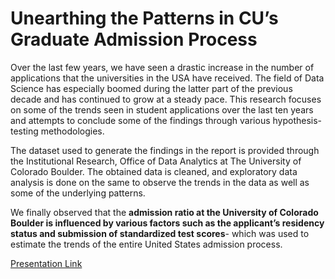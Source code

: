 # Unearthing the Patterns in CU’s Graduate Admission Process

Over the last few years, we have seen a drastic increase in the number of applications that the universities in the USA have received. The field of Data Science has especially boomed during the latter part of the previous decade and has continued to grow at a steady pace. This research focuses on some of the trends seen in student applications over the last ten years and attempts to conclude some of the findings through various hypothesis-testing methodologies. 

The dataset used to generate the findings in the report is provided through the Institutional Research, Office of Data Analytics at The University of Colorado Boulder. The obtained data is cleaned, and exploratory data analysis is done on the same to observe the trends in the data as well as some of the underlying patterns. 

We finally observed that the **admission ratio at the University of Colorado Boulder is influenced by various factors such as the applicant’s residency status and submission of standardized test scores**- which was used to estimate the trends of the entire United States admission process. 

[Presentation Link](https://youtu.be/WQo1--4bqmY?si=bKDAB4UWuEPEtZq0)
